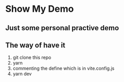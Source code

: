 # Show My Demo

## Just some personal practive demo

## The way of have it

1. git clone this repo
2. yarn
3. commenting the define which is in vite.config.js
4. yarn dev


